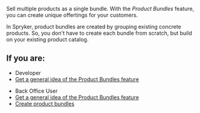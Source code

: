 Sell multiple products as a single bundle. With the *Product Bundles* feature, you can create unique offertings for your customers. 

In Spryker, product bundles are created by grouping existing concrete products. So, you don't have to create each bundle from scratch, but build on your existing product catalog. 

## If you are:

<div class="mr-container">
    <div class="mr-list-container">
        <!-- col1 -->
        <div class="mr-col">
            <ul class="mr-list mr-list-green">
                <li class="mr-title">Developer</li>
                <li><a href="https://documentation.spryker.com/docs/product-bundles-feature-overview" class="mr-link">Get a general idea of the Product Bundles feature</a></li>
            </ul>
        </div>
        <!-- col2 -->
        <div class="mr-col">
            <ul class="mr-list mr-list-blue">
                <li class="mr-title"> Back Office User</li>
                <li><a href="https://documentation.spryker.com/docs/product-bundles-feature-overview" class="mr-link">Get a general idea of the Product Bundles feature</a></li>
                <li><a href="https://documentation.spryker.com/docs/creating-product-bundles" class="mr-link">Create product bundles</a></li>
            </ul>
        </div>
    </div>
</div>